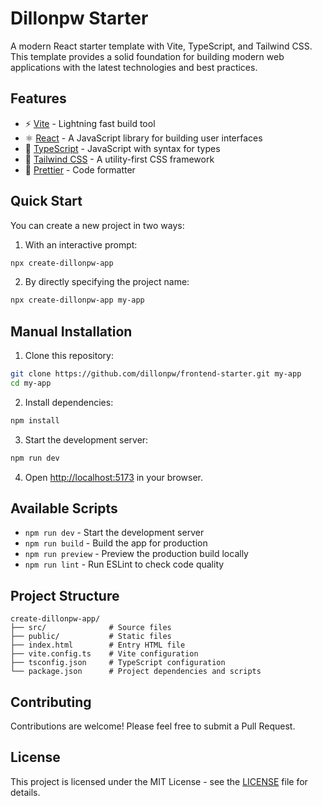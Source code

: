 # Dillonpw Starter

A modern React starter template with Vite, TypeScript, and Tailwind CSS. This template provides a solid foundation for building modern web applications with the latest technologies and best practices.

## Features

- ⚡️ [Vite](https://vitejs.dev/) - Lightning fast build tool
- ⚛️ [React](https://reactjs.org/) - A JavaScript library for building user interfaces
- 📝 [TypeScript](https://www.typescriptlang.org/) - JavaScript with syntax for types
- 🎨 [Tailwind CSS](https://tailwindcss.com/) - A utility-first CSS framework
- 🎯 [Prettier](https://prettier.io/) - Code formatter

## Quick Start

You can create a new project in two ways:

1. With an interactive prompt:
```bash
npx create-dillonpw-app
```

2. By directly specifying the project name:
```bash
npx create-dillonpw-app my-app
```

## Manual Installation

1. Clone this repository:
```bash
git clone https://github.com/dillonpw/frontend-starter.git my-app
cd my-app
```

2. Install dependencies:
```bash
npm install
```

3. Start the development server:
```bash
npm run dev
```

4. Open [http://localhost:5173](http://localhost:5173) in your browser.

## Available Scripts

- `npm run dev` - Start the development server
- `npm run build` - Build the app for production
- `npm run preview` - Preview the production build locally
- `npm run lint` - Run ESLint to check code quality

## Project Structure

```
create-dillonpw-app/
├── src/              # Source files
├── public/           # Static files
├── index.html        # Entry HTML file
├── vite.config.ts    # Vite configuration
├── tsconfig.json     # TypeScript configuration
└── package.json      # Project dependencies and scripts
```

## Contributing

Contributions are welcome! Please feel free to submit a Pull Request.

## License

This project is licensed under the MIT License - see the [LICENSE](LICENSE) file for details.
